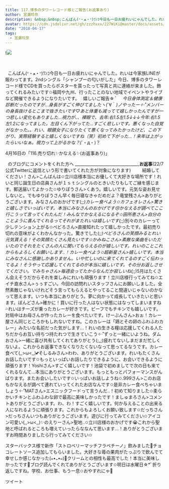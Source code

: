 ```yaml
---
title: 117.博多のタワーレコード様とご報告(お返事あり)
author: 宮瀬玲奈
description: &nbsp;&nbsp;こんばん(ᐡ・ﻌ・ᐡ)ﾜﾝｺ今日も一日お疲れいにゃんでした。れいは今家族LINEが賑わってます。2ndシングル「シャンプーの匂いがした」今日、博多のタワーレコード様でCDを買ったらポスターを貰っ...
avatar: https://cdn.jsdelivr.net/gh/zzzhxxx/227WiKi@master/docs/assets/photo/avatar/reina.jpg
date: "2018-04-17"
tags:
  - 宮瀬玲奈
---
```


!![](https://cdn.jsdelivr.net/gh/zzzhxxx/227WiKi-image@master/blog-image/reina-2018-04-17_1.jpg)



 

 
こんばん(ᐡ・ﻌ・ᐡ)ﾜﾝｺ今日も一日お疲れいにゃんでした。れいは今家族LINEが賑わってます。2ndシングル「シャンプーの匂いがした」今日、博多のタワーレコード様でCDを買ったらポスターを貰ったって写真と共に連絡が来ました。飾ってくれるみたいです✩福岡や九州、行ったことのない地域でイベントやライブなど開催できるようになりたいです。
 
嬉しいご報告☆*ﾟ
 
 
今日身体測定＆健康診断だったのですが...身長がすごく伸びてましたヽ(*´∀｀*)ノやったー✧‧˚メンバーの身長抜けるとこまで抜きたいです♡あと体重も減ってて嬉しかったんですが一つ悲しい変化もありました...視力が、、裸眼で、去年:右1.5左1.5↓↓↓今年:右1.5左1.2になってました。左目くん下がってた...すごく悲しいです。悪くなった自覚がなかった。。れい、眼鏡女子になりたくて悪くなってみたかったけど、この下がり、実際経験すると嬉しくないですね（笑）初めて下がった…！来年は上がったらいいなぁ。視力って上がるかな？(*´・д・)？



4月16日の「116.売り切れ✨かなえる✨(お返事あり)」

 
のブログにコメントをくれた方へ
____________________________________________お返事____________(22/7公式Twitterに返信という形で書いてくれた方が対象になります)
 
 
 
 
結婚してください！さん>こんばんは✩立川店様本当にお優しくて大好きな場所です！れいと同じ誕生日の店員さんが１ｓｔシングルのときいたりもしてご縁を感じます。郵送届いてよかった✩ゆりぼうさん>くあう。嬉しいです。元気な姿お見せしないと。でもゆりぼうさん早く毎日寝なきゃだめだよ？竜堂残さん>ありがとうございます。みなさんのおかげです(;_;)カレー食べよう✩カフェオレさん>驚きと嬉しさでいっぱいです。本当にみなさんのおかげです😢かなえるが調べてここ行こうって言ってくれたんだ！みんなでかなえるになるぞ✩田所恵さん>自分のことように喜んでくれるってそれがまたれいは嬉しいです(;_;)別々のカレーって少しテンション上がる✩ぺどろさん>直接知れたって嬉しかったです。最初売り切れの意味がよくわかんなかった。驚きでした(;_;)ぺどろさんの笑顔みるとれい元気貰える！その笑顔たくさん見たいです✩かみねこさん>素敵な楽曲をいただいたのでそれをたくさんの人に聞いてもらえるのが嬉しいです。れいのことこれからもよろしくお願いします..！カレー食べよう✩超新星さん>嬉しいです。本当にみなさんに感謝しかありません。いや忙しいのに来てくれてるのすごく伝わってるよ！そうやって応援してくれてるのが本当に嬉しいです。その分お返しさせてください。でみちゃさん>毎週会ってたからなんだか寂しいね(;_;)5月はたくさん会えそうだからそれを楽しみにれいも頑張ります！立川店様行ってみてね✩エイチ直水さん>ぅぅすごい。今回の訪問れいスタッフさんにお願いしました。全然素敵じゃないけれどそう言ってもらえるとやってること間違いじゃないのかなって思えます。いつも本当にありがとう。夢に向かって成長していきたいと思います。ぼんどさん>確かに！買いに行った人はない状態にはなってしまいますね💦れいはチーズが乗ったカレーが好きです。ビーフでもチキンでも嬉しいです。対局中はお母さんが作ったカレーを食べたいです。けーぶんさん>おぉ！カレー屋さん同じところかもしれないですね。このカレーは「鶏とその卵のふわふわカレー」みたいな名前だった気がします…！れいの生きる糧は応援してくれる人たちだからお互い持ちつ持たれつで生きていこう✧‧˚ずっと一緒にいようね。ダムおさん>一緒に喜び共有してくれてありがとう(;_;)疲れてないしまだまだ忙しくないよ。これからお返事できなくなりたくないなって思ってるなうです。カレー食べて(,,>ω<,,)💕そしるみさん>わわ、ありがとうございます。れいもたくさんお話したいです✩もっといっぱいお話したりできるように、お会いできるように頑張ります！Yoshiさん>すごく嬉しいです！池袋で初めましてで次の日も来てくれるなんて...本当にありがとうございます。もっともっとパフォーマンスがんばります。またお会いしたいです✩いっぱいお話しようね✩.999さん>このお店もかなえるが調べて連れていってくれたお店なんです✩是非カレー食べちゃいましょう✧‧˚MATさん>エスニックフードって言うんだ..！初めて知りました✩柔らかいチキンとふわふわな卵で最高に美味しかったです！ましゅまろさん>コメントありがとうございます。わ、わ！すごく嬉しいです。何か与えることの出来る人になれるように頑張ります。これからもよろしくお願い致します✩だっちさん>だっちさんいつもありがとうございます。遊びに行ってみてください✩アイコン可愛い(,,>ω<,,)✨のえりーさん>聖地..✩立川店様のおかげです😭これから聖地と呼ばれるところも増えていったらななんて思います...！ありがとうございますお時間ありましたら行ってみてください✩

スターバックス様で新作「ストロベリーマッチフラペチーノ」飲みました💓チョコレートソース追加してもらいました。大好きな苺の果肉がたっぷりで飲んでて幸せしか感じなかった(๑•᎑•๑)💓クリームとの相性も最高でした！本当に美味しかったです💓ブログ読んでくれてありがとうございます✩明日は水曜日☆*ﾟ折り返しですね。学校、お仕事、もう一息✩おやすれにゃ💓




ツイート



